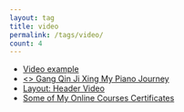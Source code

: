 ```yaml
---
layout: tag
title: video
permalink: /tags/video/
count: 4
---
```


- [Video example](/jekyll-theme-yat/example/2017/12/18/video-example.html)
- [<<Bi Sha Ji >> Gang Qin Ji Xing  My Piano Journey](https://jeffreytse.net/music/2023/02/07/bi-sha-ji-of-my-piano-journey.html)
- [Layout: Header Video](https://mmistakes.github.io/minimal-mistakes/layout/uncategorized/layout-header-video/)
- [Some of My Online Courses Certificates](https://samirpaulb.github.io/blog-jekyll/posts/some-of-my-online-courses-certificates/)
